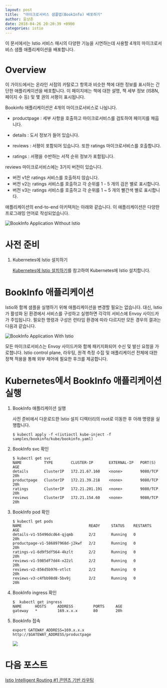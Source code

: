 ```yaml
---
layout: post
title:  "마이크로서비스 샘플앱(BookInfo) 배포하기"
author: 윤상준
date: 2018-04-26 20:20:39 +0900
categories: istio
---
```


이 문서에서는 Istio 서비스 매시의 다양한 기능을 시연하는데 사용할 4개의 마이크로서비스 샘플 애플리케이션을 배포합니다.

# Overview
이 가이드에서는 온라인 서점의 카탈로그 항목과 비슷한 책에 대한 정보를 표시하는 간단한 애플리케이션을 배포합니다. 이 페이지에는 책에 대한 설명, 책 세부 정보 (ISBN, 페이지 수 등) 및 몇 권의 서평이 표시됩니다.<br>

Bookinfo 애플리케이션은 4개의 마이크로서비스로 나뉩니다.<br>

- productpage : 세부 사항을 호출하고 마이크로서비스를 검토하여 페이지를 채웁니다.

- details : 도서 정보가 들어 있습니다.

- reviews : 서평이 포함되어 있습니다. 또한 ratings 마이크로서비스를 호출합니다.

- ratings : 서평을 수반하는 서적 순위 정보가 포함됩니다.

reviews 마이크로서비스에는 3가지 버전이 있습니다.<br>

- 버전 v1은 ratings 서비스를 호출하지 않습니다.
- 버전 v2는 ratings 서비스를 호출하고 각 순위를 1 - 5 개의 검은 별로 표시합니다.
- 버전 v3는 ratings 서비스를 호출하고 각 순위를 1 ~ 5 개의 빨간색 별로 표시합니다.

애플리케이션의 end-to-end 아키텍처는 아래와 같습니다. 이 애플리케이션은 다양한 프로그래밍 언어로 작성되었습니다.<br>

![BookInfo Application Without Istio](/blog/assets/images/bookinfo_noistio.svg)

# 사전 준비

1. Kubernetes에 Istio 설치하기

    [Kubernetes에 Istio 설치하기](/blog/istio/2018/04/26/deploying-istio-on-kubernetes.html)를 참고하여 Kubernetes에 Istio 설치합니다.<br />

# BookInfo 애플리케이션
Istio와 함께 샘플을 실행하기 위해 애플리케이션을 변경할 필요는 없습니다. 대신, Istio가 활성화 된 환경에서 서비스를 구성하고 실행하면 각각의 서비스에 Envoy 사이드카가 주입됩니다. 필요한 명령과 구성은 런타임 환경에 따라 다르지만 모든 경우의 결과는 다음과 같습니다.

![BookInfo Application With Istio](/blog/assets/images/bookinfo_withistio.svg)

모든 마이크로서비스는 Envoy 사이드카와 함께 패키지화되어 수신 및 발신 요청을 가로챕니다. Istio control plane, 라우팅, 원격 측정 수집 및 애플리케이션 전체에 대한 정책 적용을 통해 외부 제어에 필요한 후크를 제공합니다.

# Kubernetes에서 BookInfo 애플리케이션 실행

1. BookInfo 애플리케이션 실행

    사전 준비에서 다운로드한 Istio 설치 디렉터리의 root로 이동한 후 아래 명령을 실행합니다.

    ```
    $ kubectl apply -f <(istioctl kube-inject -f samples/bookinfo/kube/bookinfo.yaml)
    ```

2. BookInfo svc 확인

    ```
    $ kubectl get svc
    NAME          TYPE        CLUSTER-IP       EXTERNAL-IP   PORT(S)    AGE
    details       ClusterIP   172.21.67.160    <none>        9080/TCP   20h
    productpage   ClusterIP   172.21.39.218    <none>        9080/TCP   20h
    ratings       ClusterIP   172.21.201.191   <none>        9080/TCP   20h
    reviews       ClusterIP   172.21.154.60    <none>        9080/TCP   20h
    ```

3. BookInfo pod 확인

    ```
    $ kubectl get pods
    NAME                              READY     STATUS    RESTARTS   AGE
    details-v1-55496dcd64-qjqmb       2/2       Running   0          20h
    productpage-v1-586897968d-j2kwf   2/2       Running   0          20h
    ratings-v1-6d9f5df564-4kzlt       2/2       Running   0          20h
    reviews-v1-5985df7dd4-x22zl       2/2       Running   0          20h
    reviews-v2-856d5b976-vtlct        2/2       Running   0          20h
    reviews-v3-c4fbb98d8-5bv9j        2/2       Running   0          20h
    ```

4. BookInfo ingress 확인

    ```
    $  kubectl get ingress
    NAME      HOSTS     ADDRESS         PORTS     AGE
    gateway   *         169.x.x.x       80        20h
    ```

5. BookInfo 접속

    ```
    export GATEWAY_ADDRESS=169.x.x.x
    http://$GATEWAY_ADDRESS/productpage
    ```

    ![](/blog/assets/images/istio_intel_routing_contents_norating.png)

# 다음 포스트
[Istio Intelligent Routing #1 콘텐츠 기반 라우팅](/blog/istio/2018/04/26/istio-intelligent-routing-1.html)
